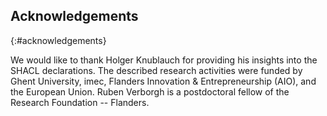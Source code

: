 ## Acknowledgements
{:#acknowledgements}

We would like to thank Holger Knublauch for providing his insights into the SHACL declarations.
The described research activities were funded by Ghent University, imec,
Flanders Innovation & Entrepreneurship (AIO), and the European Union.
Ruben Verborgh is a postdoctoral fellow of the Research Foundation -- Flanders.
